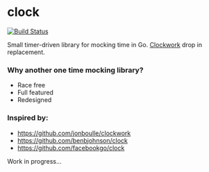 # clock

[![Build Status](https://travis-ci.org/LopatkinEvgeniy/clock.png?branch=master)](https://travis-ci.org/LopatkinEvgeniy/clock)

Small timer-driven library for mocking time in Go. [Clockwork](https://github.com/jonboulle/clockwork) drop in replacement.

### Why another one time mocking library?
* Race free
* Full featured
* Redesigned

### Inspired by:
* https://github.com/jonboulle/clockwork
* https://github.com/benbjohnson/clock
* https://github.com/facebookgo/clock

Work in progress...
